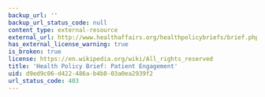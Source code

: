 ```yaml
---
backup_url: ''
backup_url_status_code: null
content_type: external-resource
external_url: http://www.healthaffairs.org/healthpolicybriefs/brief.php?brief_id=86
has_external_license_warning: true
is_broken: true
license: https://en.wikipedia.org/wiki/All_rights_reserved
title: 'Health Policy Brief: Patient Engagement'
uid: d9ed9c06-d422-486a-b4b8-03a0ea2939f2
url_status_code: 403
---
```


